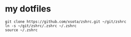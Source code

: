 # my dotfiles

```
git clone https://github.com/xsota/zshrc.git ~/git/zshrc
ln -s ~/git/zshrc/.zshrc ~/.zshrc
source ~/.zshrc
```
